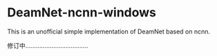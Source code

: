 # DeamNet-ncnn-windows
This is an unofficial simple implementation of DeamNet based on ncnn.

修订中………………………………
